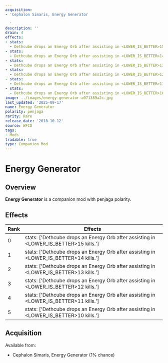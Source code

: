 ```yaml
---
acquisition:
- 'Cephalon Simaris, Energy Generator

  '
description: ''
drain: 4
effects:
- stats:
  - Dethcube drops an Energy Orb after assisting in <LOWER_IS_BETTER>15 kills.
- stats:
  - Dethcube drops an Energy Orb after assisting in <LOWER_IS_BETTER>14 kills.
- stats:
  - Dethcube drops an Energy Orb after assisting in <LOWER_IS_BETTER>13 kills.
- stats:
  - Dethcube drops an Energy Orb after assisting in <LOWER_IS_BETTER>12 kills.
- stats:
  - Dethcube drops an Energy Orb after assisting in <LOWER_IS_BETTER>11 kills.
- stats:
  - Dethcube drops an Energy Orb after assisting in <LOWER_IS_BETTER>10 kills.
image: ../images/energy-generator-a971389a2c.jpg
last_updated: '2025-09-17'
name: Energy Generator
polarity: penjaga
rarity: Rare
release_date: '2018-10-12'
source: WFCD
tags:
- Mods
tradable: true
type: Companion Mod
---
```


# Energy Generator

## Overview

**Energy Generator** is a companion mod with penjaga polarity.

## Effects

| Rank | Effects |
|------|----------|
| 0 | stats: ['Dethcube drops an Energy Orb after assisting in <LOWER_IS_BETTER>15 kills.'] |
| 1 | stats: ['Dethcube drops an Energy Orb after assisting in <LOWER_IS_BETTER>14 kills.'] |
| 2 | stats: ['Dethcube drops an Energy Orb after assisting in <LOWER_IS_BETTER>13 kills.'] |
| 3 | stats: ['Dethcube drops an Energy Orb after assisting in <LOWER_IS_BETTER>12 kills.'] |
| 4 | stats: ['Dethcube drops an Energy Orb after assisting in <LOWER_IS_BETTER>11 kills.'] |
| 5 | stats: ['Dethcube drops an Energy Orb after assisting in <LOWER_IS_BETTER>10 kills.'] |

## Acquisition

Available from:
- Cephalon Simaris, Energy Generator
 (1% chance)


